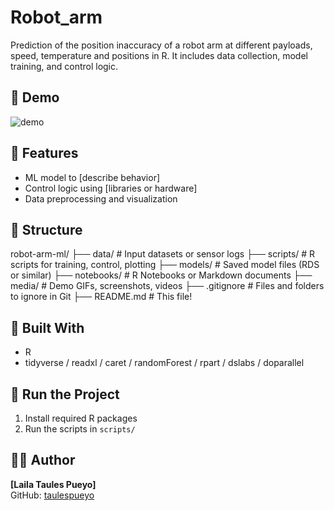 # Robot_arm
Prediction of the position inaccuracy of a robot arm at different payloads, speed, temperature and positions in R.  It includes data collection, model training, and control logic.

## 📸 Demo

![demo](media/demo.gif)

## 🧠 Features

- ML model to [describe behavior]
- Control logic using [libraries or hardware]
- Data preprocessing and visualization

## 📁 Structure

robot-arm-ml/
├── data/         # Input datasets or sensor logs
├── scripts/      # R scripts for training, control, plotting
├── models/       # Saved model files (RDS or similar)
├── notebooks/    # R Notebooks or Markdown documents
├── media/        # Demo GIFs, screenshots, videos
├── .gitignore    # Files and folders to ignore in Git
├── README.md     # This file!


## 🧰 Built With

- R
- tidyverse / readxl / caret / randomForest / rpart / dslabs / doparallel


## 🧪 Run the Project

1. Install required R packages  
2. Run the scripts in `scripts/`  

## 🙋‍♂️ Author

**[Laila Taules Pueyo]**  
GitHub: [taulespueyo](https://github.com/taulespueyo)  
